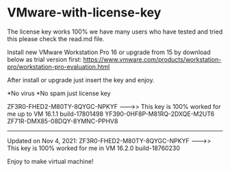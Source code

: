 # VMware-with-license-key
The license key works 100% we have many users who have tested and tried this please check the read.md file.


Install new VMware Workstation Pro 16 or upgrade from 15 by download below as trial version first: 
https://www.vmware.com/products/workstation-pro/workstation-pro-evaluation.html

After install or upgrade just insert the key and enjoy.

*No virus
*No spam just license key

ZF3R0-FHED2-M80TY-8QYGC-NPKYF --->> This key is 100% worked for me up to VM 16.1.1 build-17801498
YF390-0HF8P-M81RQ-2DXQE-M2UT6
ZF71R-DMX85-08DQY-8YMNC-PPHV8

------------------------------------------------------------------------------------------------
Updated on Nov 4, 2021: 
ZF3R0-FHED2-M80TY-8QYGC-NPKYF --->> This key is 100% worked for me in VM 16.2.0 build-18760230

Enjoy to make virtual machine!
